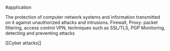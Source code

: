 #application

The protection of computer network systems and information transmitted on it against unauthorized attacks and intrusions.
	Firewall, Proxy: packet filtering, access control
	VPN, techniques such as SSL/TLS, PGP
	Monitoring, detecting and preventing attacks

[[Cyber attacks]]